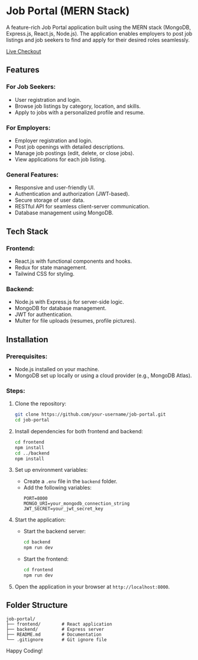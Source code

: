 # Job Portal (MERN Stack)

A feature-rich Job Portal application built using the MERN stack (MongoDB, Express.js, React.js, Node.js).
The application enables employers to post job listings and job seekers to find and apply for their desired roles seamlessly.

[Live Checkout](https://job-portal-fs24.onrender.com/)

## Features

### For Job Seekers:
- User registration and login.
- Browse job listings by category, location, and skills.
- Apply to jobs with a personalized profile and resume.

### For Employers:
- Employer registration and login.
- Post job openings with detailed descriptions.
- Manage job postings (edit, delete, or close jobs).
- View applications for each job listing.

### General Features:
- Responsive and user-friendly UI.
- Authentication and authorization (JWT-based).
- Secure storage of user data.
- RESTful API for seamless client-server communication.
- Database management using MongoDB.

## Tech Stack

### Frontend:
- React.js with functional components and hooks.
- Redux for state management.
- Tailwind CSS for styling.

### Backend:
- Node.js with Express.js for server-side logic.
- MongoDB for database management.
- JWT for authentication.
- Multer for file uploads (resumes, profile pictures).

## Installation

### Prerequisites:
- Node.js installed on your machine.
- MongoDB set up locally or using a cloud provider (e.g., MongoDB Atlas).

### Steps:
1. Clone the repository:
   ```bash
   git clone https://github.com/your-username/job-portal.git
   cd job-portal
   ```

2. Install dependencies for both frontend and backend:
   ```bash
   cd frontend
   npm install
   cd ../backend
   npm install
   ```

3. Set up environment variables:
   - Create a `.env` file in the `backend` folder.
   - Add the following variables:
     ```env
     PORT=8000
     MONGO_URI=your_mongodb_connection_string
     JWT_SECRET=your_jwt_secret_key
     ```

4. Start the application:
   - Start the backend server:
     ```bash
     cd backend
     npm run dev
     ```
   - Start the frontend:
     ```bash
     cd frontend
     npm run dev
     ```

5. Open the application in your browser at `http://localhost:8000`.

## Folder Structure

```
job-portal/
├── frontend/        # React application
├── backend/         # Express server
├── README.md        # Documentation
└── .gitignore       # Git ignore file
```


Happy Coding!
